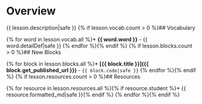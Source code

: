 # Overview

{{ lesson.description|safe }}
{% if lesson.vocab.count > 0 %}## Vocabulary

{% for word in lesson.vocab.all %}* **{{ word.word }}** - {{ word.detailDef|safe }}
{% endfor %}{% endif %}
{% if lesson.blocks.count > 0 %}## New Blocks

{% for block in lesson.blocks.all %}*  **[{{ block.title }}]({{ block.get_published_url }})** - `{{ block.code|safe }}`
{% endfor %}{% endif %}
{% if lesson.resources.count > 0 %}## Resources

{% for resource in lesson.resources.all %}{% if resource.student %}* {{ resource.formatted_md|safe }}{% endif %}
{% endfor %}{% endif %}